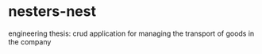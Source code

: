 # nesters-nest

engineering thesis:
crud application for managing the transport of goods in the company
